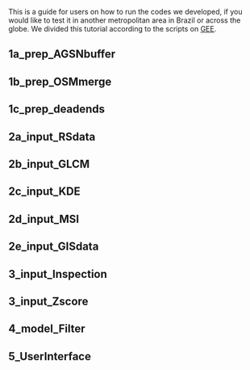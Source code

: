This is a guide for users on how to run the codes we developed, if you would like to test it in another metropolitan area in Brazil or across the globe. 
We divided this tutorial according to the scripts on [GEE](https://code.earthengine.google.com/?accept_repo=users/lorrainetoliveira/cfp-project).

## 1a_prep_AGSNbuffer
## 1b_prep_OSMmerge
## 1c_prep_deadends
## 2a_input_RSdata
## 2b_input_GLCM
## 2c_input_KDE
## 2d_input_MSI
## 2e_input_GISdata
## 3_input_Inspection
## 3_input_Zscore
## 4_model_Filter
## 5_UserInterface
